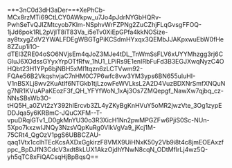 =*=3nC0d3dH3aDer==*XePhCb-MCx8rzMTi69CtLCY0AWkpw_u7Jo4pJdrNYGbHQRv-PwhSeTvQJIZMtcyob7Klm-NSphvWrFZPNg2ZuCZhjFLqGvsgFFOQ-1jJd6pok1RL2pVjlT8iT83Va_i5eTv0XiEpGPfa4kkNOSize-ay8txygZdV2YWALFDEgWBGTgPiKCSdmHYxqx3QEMbJJAKpxwuEbW0fHe8ZZup1i1O-dTEl3ZRE04oSO6NVjsEm4qJoZ3MJe4tDL_TnWmSsFLV6xUYYMhzgg3rj6CGluJ6XOdssGYyxYrpOTfRfw_1hU1_LPiRs9E1enIRbFuFd3B3EGJXwqNyzC4OHQbt23H1YPp6bjNBH5xMI1tqzn6zLCTVwm92-FQAe56B2VkqshvjaC7nHM0C7P6wfc8vw3YM3yps6BN655uIuHI-V1nBSXLj8wv2KuAtIf6NTGkb1tjLzowFeWVLksL2A2D4VuzBDXNrSmfXNQuNg7NR1KVuAPaKEozF3f_QH_YFYfWoN_1xAj3Os7ZMQepgf_NawXw7qjbq_cz-NNsSBsWb3O-tHQ5H_a0ZVt2zY392hIErcvb3ZL4yZKyBgKnHVuY5oMR2jwzVte_3Og1zypEDDJqa5y6KRBmC-JQuCXFM--T-vpuDRqiGTv1_D0gkMnYU30o3R3XicH1Nn2pwMPGZFw6PjiS0Sc-NUn-5Xpo7kxzwIJNQy3NzsVQpKuRg0VlkVgVa9_jKcj1M-75CRt4_QgOzV1pgS6UBBCZAU-qaq1Vtx1cclhTEcKcsAXDxGgkirzF8VMX9UiHNxK50y2Vb9i8t4c8jmEOEAxzfppc_BpDJfN3CdcV3xdt8kLUX1AkzOjdhYNwN8cqN_ODtMfIrLj4wz5Q-yh5qTC8xFiQACsqHjBpBqsQ==